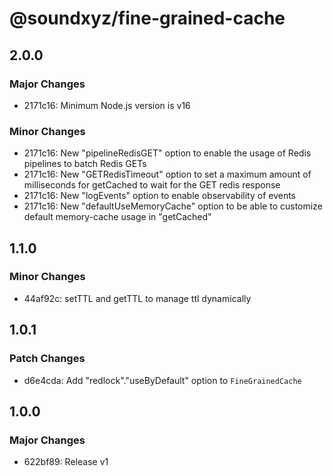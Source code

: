 # @soundxyz/fine-grained-cache

## 2.0.0

### Major Changes

- 2171c16: Minimum Node.js version is v16

### Minor Changes

- 2171c16: New "pipelineRedisGET" option to enable the usage of Redis pipelines to batch Redis GETs
- 2171c16: New "GETRedisTimeout" option to set a maximum amount of milliseconds for getCached to wait for the GET redis response
- 2171c16: New "logEvents" option to enable observability of events
- 2171c16: New "defaultUseMemoryCache" option to be able to customize default memory-cache usage in "getCached"

## 1.1.0

### Minor Changes

- 44af92c: setTTL and getTTL to manage ttl dynamically

## 1.0.1

### Patch Changes

- d6e4cda: Add "redlock"."useByDefault" option to `FineGrainedCache`

## 1.0.0

### Major Changes

- 622bf89: Release v1
